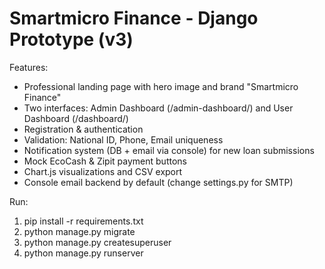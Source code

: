 # Smartmicro Finance - Django Prototype (v3)

Features:
- Professional landing page with hero image and brand "Smartmicro Finance"
- Two interfaces: Admin Dashboard (/admin-dashboard/) and User Dashboard (/dashboard/)
- Registration & authentication
- Validation: National ID, Phone, Email uniqueness
- Notification system (DB + email via console) for new loan submissions
- Mock EcoCash & Zipit payment buttons
- Chart.js visualizations and CSV export
- Console email backend by default (change settings.py for SMTP)

Run:
1. pip install -r requirements.txt
2. python manage.py migrate
3. python manage.py createsuperuser
4. python manage.py runserver
